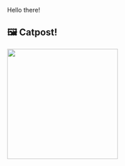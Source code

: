 Hello there!



## 🖼️ Catpost!

<sub>
    <img src="https://cdn2.thecatapi.com/images/inu-t5jzW.jpg" height="256">
</sub>


